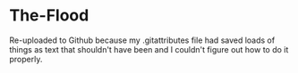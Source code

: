 # The-Flood
Re-uploaded to Github because my .gitattributes file had saved loads of things as text that shouldn't have been and I couldn't figure out how to do it properly.
